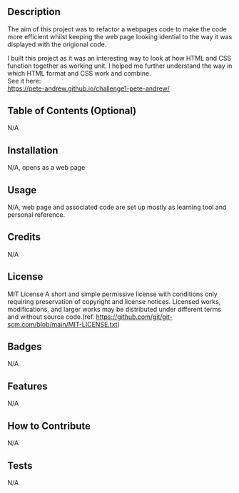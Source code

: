 # <Your-Project-Title>

## Description

The aim of this project was to refactor a webpages code to make the code more efficient whilst keeping the web page looking idential to the way it was displayed with the origional code.

I built this project as it was an interesting way to look at how HTML and CSS function together as working unit.
I helped me further understand the way in which HTML format and CSS work and combine.  
See it here:  
https://pete-andrew.github.io/challenge1-pete-andrew/

## Table of Contents (Optional)

N/A

## Installation

N/A, opens as a web page

## Usage

N/A, web page and associated code are set up mostly as learning tool and personal reference. 

## Credits

N/A

## License

MIT License
A short and simple permissive license with conditions only requiring preservation of copyright and license notices. Licensed works, modifications, and larger works may be distributed under different terms and without source code.(ref. https://github.com/git/git-scm.com/blob/main/MIT-LICENSE.txt)

## Badges

N/A

## Features
N/A

## How to Contribute

N/A

## Tests

N/A
